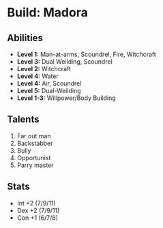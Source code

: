 # Build: Madora

## Abilities

- **Level 1:** Man-at-arms, Scoundrel, Fire, Witchcraft
- **Level 3:** Dual Weilding, Scoundrel
- **Level 2:** Witchcraft
- **Level 4:** Water
- **Level 4:** Air, Scoundrel
- **Level 5:** Dual-Weilding
- **Level 1-3:** Willpower/Body Building

## Talents

1. Far out man
1. Backstabber
1. Bully
1. Opportunist
1. Parry master

## Stats

- Int +2 (7/9/11)
- Dex +2 (7/9/11)
- Con +1 (6/7/8)
